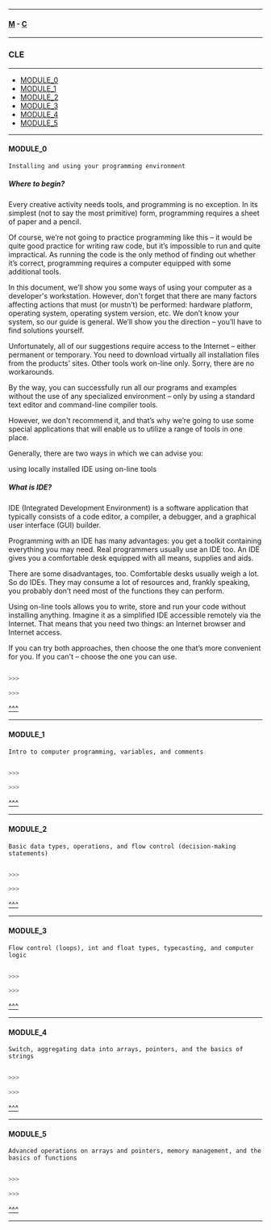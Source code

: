 
---

#### [M](https://github.com/ttltrk/TTT/blob/master/menu.md) - [C](##https://github.com/ttltrk/TTT/blob/master/C/C.md)

---

### CLE

---

* [MODULE_0](#MODULE_0)
* [MODULE_1](#MODULE_1)
* [MODULE_2](#MODULE_2)
* [MODULE_3](#MODULE_3)
* [MODULE_4](#MODULE_4)
* [MODULE_5](#MODULE_5)

---

#### MODULE_0

```
Installing and using your programming environment
```

##### Where to begin?

Every creative activity needs tools, and programming is no exception. In its simplest (not to say the most primitive) form, programming requires a sheet of paper and a pencil.

Of course, we’re not going to practice programming like this – it would be quite good practice for writing raw code, but it’s impossible to run and quite impractical. As running the code is the only method of finding out whether it’s correct, programming requires a computer equipped with some additional tools.

In this document, we’ll show you some ways of using your computer as a developer's workstation. However, don't forget that there are many factors affecting actions that must (or mustn’t) be performed: hardware platform, operating system, operating system version, etc. We don’t know your system, so our guide is general. We’ll show you the direction – you’ll have to find solutions yourself.

Unfortunately, all of our suggestions require access to the Internet – either permanent or temporary. You need to download virtually all installation files from the products’ sites. Other tools work on-line only. Sorry, there are no workarounds.

By the way, you can successfully run all our programs and examples without the use of any specialized environment – only by using a standard text editor and command-line compiler tools.

However, we don't recommend it, and that’s why we’re going to use some special applications that will enable us to utilize a range of tools in one place.

Generally, there are two ways in which we can advise you:

using locally installed IDE
using on-line tools

##### What is IDE?

IDE (Integrated Development Environment) is a software application that typically consists of a code editor, a compiler, a debugger, and a graphical user interface (GUI) builder.

Programming with an IDE has many advantages: you get a toolkit containing everything you may need. Real programmers usually use an IDE too. An IDE gives you a comfortable desk equipped with all means, supplies and aids.

There are some disadvantages, too. Comfortable desks usually weigh a lot. So do IDEs. They may consume a lot of resources and, frankly speaking, you probably don’t need most of the functions they can perform.

Using on-line tools allows you to write, store and run your code without installing anything. Imagine it as a simplified IDE accessible remotely via the Internet. That means that you need two things: an Internet browser and Internet access.

If you can try both approaches, then choose the one that’s more convenient for you. If you can't – choose the one you can use.

```c

>>>

>>>
```

[^^^](#CLE)

---

#### MODULE_1

```
Intro to computer programming, variables, and comments
```

```c

>>>

>>>
```

[^^^](#CLE)

---

#### MODULE_2

```
Basic data types, operations, and flow control (decision-making statements)
```

```c

>>>

>>>
```

[^^^](#CLE)

---

#### MODULE_3

```
Flow control (loops), int and float types, typecasting, and computer logic
```

```c

>>>

>>>
```

[^^^](#CLE)

---

#### MODULE_4

```
Switch, aggregating data into arrays, pointers, and the basics of strings
```

```c

>>>

>>>
```

[^^^](#CLE)

---

#### MODULE_5

```
Advanced operations on arrays and pointers, memory management, and the basics of functions
```

```c

>>>

>>>
```

[^^^](#CLE)

---

